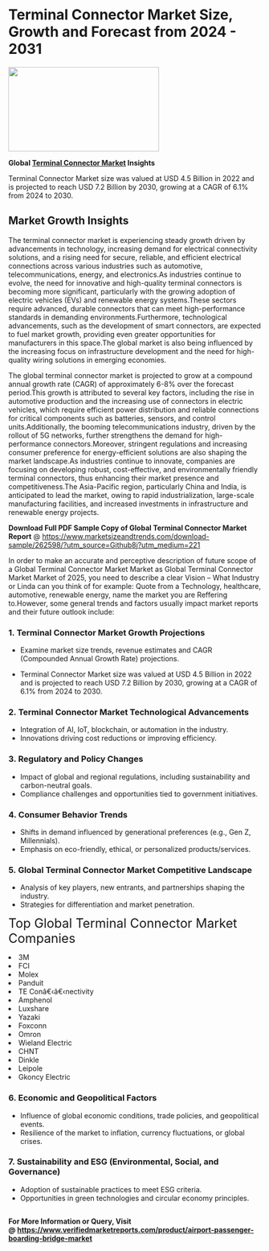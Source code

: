 <H1>Terminal Connector Market Size, Growth and Forecast from 2024 - 2031</H1><img class="aligncenter size-medium wp-image-584254" src="https://thirdeyenews.in/wp-content/uploads/2024/09/Global-Market-Research-300x168.jpeg" alt="" width="300" height="168" /><p><strong>Global&nbsp;<a href="https://www.marketsizeandtrends.com/download-sample/262598/?utm_source=Github8j?utm_medium=221">Terminal Connector Market</a> Insights</strong></p><p>Terminal Connector Market size was valued at USD 4.5 Billion in 2022 and is projected to reach USD 7.2 Billion by 2030, growing at a CAGR of 6.1% from 2024 to 2030.</p><p><h2>Market Growth Insights</h2> <p>The terminal connector market is experiencing steady growth driven by advancements in technology, increasing demand for electrical connectivity solutions, and a rising need for secure, reliable, and efficient electrical connections across various industries such as automotive, telecommunications, energy, and electronics.As industries continue to evolve, the need for innovative and high-quality terminal connectors is becoming more significant, particularly with the growing adoption of electric vehicles (EVs) and renewable energy systems.These sectors require advanced, durable connectors that can meet high-performance standards in demanding environments.Furthermore, technological advancements, such as the development of smart connectors, are expected to fuel market growth, providing even greater opportunities for manufacturers in this space.The global market is also being influenced by the increasing focus on infrastructure development and the need for high-quality wiring solutions in emerging economies.</p> <p>The global terminal connector market is projected to grow at a compound annual growth rate (CAGR) of approximately 6-8% over the forecast period.This growth is attributed to several key factors, including the rise in automotive production and the increasing use of connectors in electric vehicles, which require efficient power distribution and reliable connections for critical components such as batteries, sensors, and control units.Additionally, the booming telecommunications industry, driven by the rollout of 5G networks, further strengthens the demand for high-performance connectors.Moreover, stringent regulations and increasing consumer preference for energy-efficient solutions are also shaping the market landscape.As industries continue to innovate, companies are focusing on developing robust, cost-effective, and environmentally friendly terminal connectors, thus enhancing their market presence and competitiveness.The Asia-Pacific region, particularly China and India, is anticipated to lead the market, owing to rapid industrialization, large-scale manufacturing facilities, and increased investments in infrastructure and renewable energy projects.</p> <p><span class=""><strong>Download Full PDF Sample Copy of Global Terminal Connector Market Report</strong> @ <a href="https://www.marketsizeandtrends.com/download-sample/262598/?utm_source=Github8j?utm_medium=221" target="_blank">https://www.marketsizeandtrends.com/download-sample/262598/?utm_source=Github8j?utm_medium=221</a></span></p><p>In order to make an accurate and perceptive description of future scope of a Global&nbsp;Terminal Connector Market Market as Global&nbsp;Terminal Connector Market Market of 2025, you need to describe a clear Vision &ndash; What Industry or Linda can you think of for example: Quote from a Technology, healthcare, automotive, renewable energy, name the market you are Reffering to.However, some general trends and factors usually impact market reports and their future outlook include:</p><h3>1.&nbsp;<strong>Terminal Connector Market Growth Projections</strong></h3><ul><li>Examine market size trends, revenue estimates and CAGR (Compounded Annual Growth Rate) projections.</li><li><p>Terminal Connector Market size was valued at USD 4.5 Billion in 2022 and is projected to reach USD 7.2 Billion by 2030, growing at a CAGR of 6.1% from 2024 to 2030.</p></li></ul><h3>2.&nbsp;<strong>Terminal Connector Market Technological Advancements</strong></h3><ul><li>Integration of AI, IoT, blockchain, or automation in the industry.</li><li>Innovations driving cost reductions or improving efficiency.</li></ul><h3>3.&nbsp;<strong>Regulatory and Policy Changes</strong></h3><ul><li>Impact of global and regional regulations, including sustainability and carbon-neutral goals.</li><li>Compliance challenges and opportunities tied to government initiatives.</li></ul><h3>4.&nbsp;<strong>Consumer Behavior Trends</strong></h3><ul><li>Shifts in demand influenced by generational preferences (e.g., Gen Z, Millennials).</li><li>Emphasis on eco-friendly, ethical, or personalized products/services.</li></ul><h3>5.&nbsp;<strong>Global Terminal Connector Market Competitive Landscape</strong></h3><ul><li>Analysis of key players, new entrants, and partnerships shaping the industry.</li><li>Strategies for differentiation and market penetration.</li></ul><p data-pm-slice="1 1 []"><span style="color: inherit; font-family: inherit; font-size: 25px;">Top Global Terminal Connector Market Companies</span></p><div class="" data-test-id=""><p><li>3M</li><li> FCI</li><li> Molex</li><li> Panduit</li><li> TE Conâ€‹â€‹nectivity</li><li> Amphenol</li><li> Luxshare</li><li> Yazaki</li><li> Foxconn</li><li> Omron</li><li> Wieland Electric</li><li> CHNT</li><li> Dinkle</li><li> Leipole</li><li> Gkoncy Electric</li></p></div><h3>6.&nbsp;<strong>Economic and Geopolitical Factors</strong></h3><ul><li>Influence of global economic conditions, trade policies, and geopolitical events.</li><li>Resilience of the market to inflation, currency fluctuations, or global crises.</li></ul><h3>7.&nbsp;<strong>Sustainability and ESG (Environmental, Social, and Governance)</strong></h3><ul><li>Adoption of sustainable practices to meet ESG criteria.</li><li>Opportunities in green technologies and circular economy principles.</li></ul><h2><strong style="font-size: 14px;">For More Information or Query, Visit @&nbsp;</strong><a style="background-color: #ffffff; font-size: 14px;" href="https://www.marketsizeandtrends.com/report/terminal-connector-market/" target="_blank">https://www.verifiedmarketreports.com/product/airport-passenger-boarding-bridge-market</a></h2>